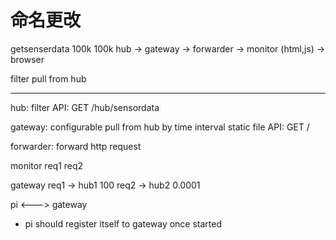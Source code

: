 # 命名更改

getsenserdata
                         100k           100k
hub           -> gateway   -> forwarder -> monitor
                 (html,js)              -> browser
                 
filter           pull from hub

- - -

hub:
    filter
    API:
        GET /hub/sensordata

gateway:
    configurable
    pull from hub by time interval
    static file
    API:
        GET /

forwarder:
    forward http request




monitor req1 req2

gateway req1 -> hub1 100
        req2 -> hub2 0.0001
        

pi  <--->  gateway

* pi should register itself to gateway once started